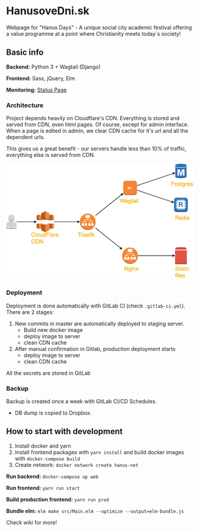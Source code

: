 HanusoveDni.sk
==============

Webpage for "Hanus Days" - A unique social city academic festival offering a value programme at a point where Christianity meets today´s society!

## Basic info

**Backend:** Python 3 + Wagtail (Django)

**Frontend:** Sass, jQuery, Elm

**Monitoring:** [Status Page](https://stats.uptimerobot.com/A8xjNh98xx)

### Architecture

Project depends heavily on Cloudflare's CDN. Everything is stored and served from CDN, even html pages. Of course, except for admin interface. When a page is edited in admin, we clear CDN cache for it's url and all the dependent urls.

This gives us a great benefit - our servers handle less than 10% of traffic, everything else is served from CDN.

![Architecture](architecture.png)

### Deployment
Deployment is done automatically with GitLab CI (check `.gitlab-ci.yml`). There are 2 stages:

1. New commits in master are automatically deployed to staging server.
    * Build new docker image
    * deploy image to server
    * clean CDN cache
2. After manual confirmation in Gitlab, production deployment starts
    * deploy image to server
    * clean CDN cache
   
All the secrets are stored in GitLab

### Backup
Backup is created once a week with GitLab CI/CD Schedules.

- DB dump is copied to Dropbox.

## How to start with development
1. Install docker and yarn
2. Install frontend packages with `yarn install` and 
   build docker images with `docker-compose build`
3. Create network: `docker network create hanus-net`

**Run backend:** `docker-compose up web`

**Run frontend:** `yarn run start`

**Build production frontend:** `yarn run prod`

**Bundle elm:**  `elm make src/Main.elm --optimize --output=elm-bundle.js`

Check wiki for more!
